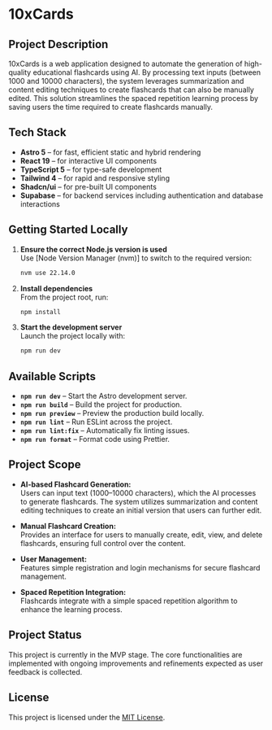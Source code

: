 # 10xCards

## Project Description

10xCards is a web application designed to automate the generation of high-quality educational flashcards using AI. By processing text inputs (between 1000 and 10000 characters), the system leverages summarization and content editing techniques to create flashcards that can also be manually edited. This solution streamlines the spaced repetition learning process by saving users the time required to create flashcards manually.

## Tech Stack

- **Astro 5** – for fast, efficient static and hybrid rendering  
- **React 19** – for interactive UI components  
- **TypeScript 5** – for type-safe development  
- **Tailwind 4** – for rapid and responsive styling  
- **Shadcn/ui** – for pre-built UI components  
- **Supabase** – for backend services including authentication and database interactions

## Getting Started Locally

1. **Ensure the correct Node.js version is used**  
   Use [Node Version Manager (nvm)] to switch to the required version:
   ```bash
   nvm use 22.14.0
   ```
2. **Install dependencies**  
   From the project root, run:
   ```bash
   npm install
   ```
3. **Start the development server**  
   Launch the project locally with:
   ```bash
   npm run dev
   ```

## Available Scripts

- **`npm run dev`** – Start the Astro development server.
- **`npm run build`** – Build the project for production.
- **`npm run preview`** – Preview the production build locally.
- **`npm run lint`** – Run ESLint across the project.
- **`npm run lint:fix`** – Automatically fix linting issues.
- **`npm run format`** – Format code using Prettier.

## Project Scope

- **AI-based Flashcard Generation:**  
  Users can input text (1000–10000 characters), which the AI processes to generate flashcards. The system utilizes summarization and content editing techniques to create an initial version that users can further edit.

- **Manual Flashcard Creation:**  
  Provides an interface for users to manually create, edit, view, and delete flashcards, ensuring full control over the content.

- **User Management:**  
  Features simple registration and login mechanisms for secure flashcard management.

- **Spaced Repetition Integration:**  
  Flashcards integrate with a simple spaced repetition algorithm to enhance the learning process.

## Project Status

This project is currently in the MVP stage. The core functionalities are implemented with ongoing improvements and refinements expected as user feedback is collected.

## License

This project is licensed under the [MIT License](LICENSE).